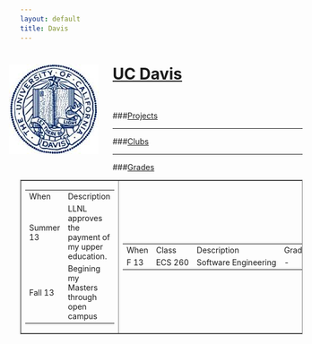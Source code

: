 ```yaml
---
layout: default
title: Davis
---
```


<div class="span12" stlye="margin-bottom:25px">
  <img src="media/images/davis.jpg" style="float:left; margin: 0px 25px 25px -20px"/>
  <h1> <a target="_blank" href="http://ucdavis.edu">UC Davis</a> </h1>
</div>
<br/>

###[Projects]()

---

###[Clubs]()

---
###[Grades]()

<table cellpadding="3" cellspacing="3" border="1" frame="box" width="100%" class="box">
<tbody><tr><td>
<table cellpadding="3" cellspacing="3">
<tbody><tr>
<td>When</td><td>Description</td>
</tr><tr>
<td> Summer 13 </td><td>LLNL approves the payment of my upper education.</td>
</tr><tr>
<td> Fall 13 </td><td> Begining my Masters through open campus</td>
</tr></tbody></table>
</td><td nowrap="nowrap">
<table cellpadding="3" cellspacing="3">
<tbody><tr>
<td>When</td><td>Class</td><td width="300">Description</td><td>Grade</td><td>Units</td>
</tr><tr>
<td>F 13</td><td>ECS 260</td><td>Software Engineering</td><td>-</td><td>4</td>
</tr></table>
</td></tr></table>
